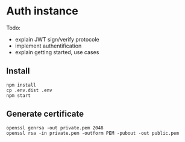 # Auth instance

Todo:
- explain JWT sign/verify protocole
- implement authentification
- explain getting started, use cases

## Install

```
npm install
cp .env.dist .env
npm start
```


## Generate certificate

```
openssl genrsa -out private.pem 2048
openssl rsa -in private.pem -outform PEM -pubout -out public.pem
```
